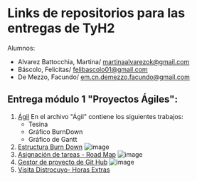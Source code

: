 # Links de repositorios para las entregas de TyH2

Alumnos:
* Alvarez Battocchia, Martina/ martinaalvarezok@gmail.com
* Báscolo, Felicitas/ felibascolo01@gmail.com
* De Mezzo, Facundo/ em.cn.demezzo.facundo@gmail.com

## Entrega módulo 1 "Proyectos Ágiles":
1. [Ágil](https://github.com/FacuMartiFeli/Agil)
En el archivo "Ágil" contiene los siguientes trabajos:
   * Tesina
   * Gráfico BurnDown
   * Gráfico de Gantt 
2. [Estructura Burn Down](https://github.com/users/FacuMartiFeli/projects/1)
![image](https://github.com/FacuMartiFeli/FacuMartiFeli/assets/142028795/d339713f-30c7-4965-a8a0-d6ca3d0fd7bf)
3. [Asignación de tareas - Road Map](https://github.com/users/FacuMartiFeli/projects/1/views/2)
![image](https://github.com/FacuMartiFeli/FacuMartiFeli/assets/142028795/0650ba6f-12d7-4ed1-8655-639ca627e881)
4. [Gestor de proyecto de Git Hub](https://github.com/users/FacuMartiFeli/projects/1/views/3)
![image](https://github.com/FacuMartiFeli/FacuMartiFeli/assets/142028795/5e5bdeaf-5018-4f7d-8e06-62ab621d1fb1)
5. [Visita Distrocuyo- Horas Extras](https://github.com/FacuMartiFeli/Distrocuyo-Visita) 
   
